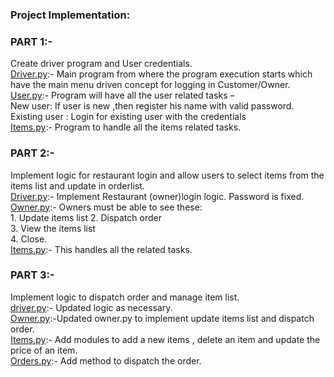 ### Project Implementation:

### PART 1:-  
Create driver program and User credentials.  
<u>Driver.py</u>:- Main program from where the program execution starts which have the main menu driven concept for logging in Customer/Owner.  
<u>User.py</u>:-   Program will have all the user related tasks –  
                                            New user: If user is new ,then register his name with valid password.
                                            Existing user : Login for existing user with the credentials  
<u>Items.py</u>:-  Program to handle all the items related tasks.

### PART 2:-  
Implement logic for restaurant login and allow users to select items from the items list and update in orderlist.  
<u>Driver.py</u>:- Implement Restaurant (owner)login logic. Password is fixed.  
<u>Owner.py</u>:-  Owners must be able to see these:  
                                            1. Update items list
                                            2. Dispatch order  
                                            3. View the items list  
                                            4. Close.  
<u>Items.py</u>:-  This handles all the related tasks.

### PART 3:-
Implement logic to dispatch order and manage item list.  
<u>driver.py</u>:- Updated logic as necessary.  
<u>Owner.py</u>:-Updated owner.py to implement update items list and dispatch order.  
<u>Items.py</u>:- Add modules to add a new items , delete an item and update the price of an item.  
<u>Orders.py</u>:- Add method to dispatch the order.
